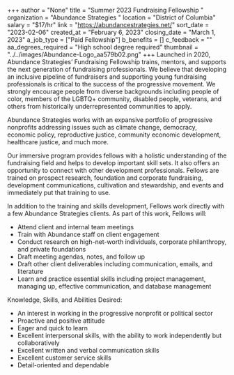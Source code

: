 +++
author = "None"
title = "Summer 2023 Fundraising Fellowship "
organization = "Abundance Strategies "
location = "District of Columbia"
salary = "$17/hr"
link = "https://abundancestrategies.net/"
sort_date = "2023-02-06"
created_at = "February 6, 2023"
closing_date = "March 1, 2023"
a_job_type = ["Paid Fellowship"]
b_benefits = []
c_feedback = ""
aa_degrees_required = "High school degree required"
thumbnail = "../../images/Abundance-Logo_aa579b02.png"
+++
Launched in 2020, Abundance Strategies’ Fundraising Fellowship trains, mentors, and supports the next generation of fundraising professionals. We believe that developing an inclusive pipeline of fundraisers and supporting young fundraising professionals is critical to the success of the progressive movement. We strongly encourage people from diverse backgrounds including people of color, members of the LGBTQ+ community, disabled people, veterans, and others from historically underrepresented communities to apply.

Abundance Strategies works with an expansive portfolio of progressive nonprofits addressing issues such as climate change, democracy, economic policy, reproductive justice, community economic development, healthcare justice, and much more.

Our immersive program provides fellows with a holistic understanding of the fundraising field and helps to develop important skill sets. It also offers an opportunity to connect with other development professionals. Fellows are trained on prospect research, foundation and corporate fundraising, development communications, cultivation and stewardship, and events and immediately put that training to use.

In addition to the training and skills development, Fellows work directly with a few Abundance Strategies clients.  As part of this work, Fellows will:
- Attend client and internal team meetings 
- Train with Abundance staff on client engagement 
- Conduct research on high-net-worth individuals, corporate philanthropy, and private foundations 
- Draft meeting agendas, notes, and follow up 
- Draft other client deliverables including communication, emails, and literature 
- Learn and practice essential skills including project management, managing up, effective communication, and database management

Knowledge, Skills, and Abilities Desired: 
- An interest in working in the progressive nonprofit or political sector 
- Proactive and positive attitude 
- Eager and quick to learn 
- Excellent interpersonal skills, with the ability to work independently but collaboratively 
- Excellent written and verbal communication skills 
- Excellent customer service skills 
- Detail-oriented and dependable